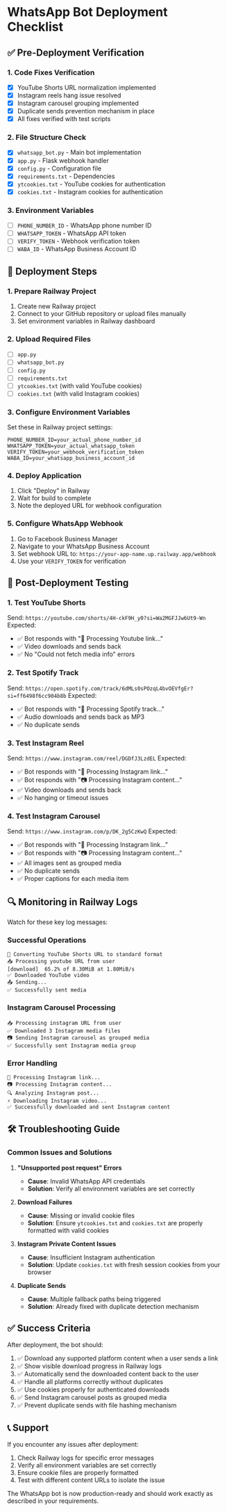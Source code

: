 # WhatsApp Bot Deployment Checklist

## ✅ Pre-Deployment Verification

### 1. Code Fixes Verification
- [x] YouTube Shorts URL normalization implemented
- [x] Instagram reels hang issue resolved
- [x] Instagram carousel grouping implemented
- [x] Duplicate sends prevention mechanism in place
- [x] All fixes verified with test scripts

### 2. File Structure Check
- [x] `whatsapp_bot.py` - Main bot implementation
- [x] `app.py` - Flask webhook handler
- [x] `config.py` - Configuration file
- [x] `requirements.txt` - Dependencies
- [x] `ytcookies.txt` - YouTube cookies for authentication
- [x] `cookies.txt` - Instagram cookies for authentication

### 3. Environment Variables
- [ ] `PHONE_NUMBER_ID` - WhatsApp phone number ID
- [ ] `WHATSAPP_TOKEN` - WhatsApp API token
- [ ] `VERIFY_TOKEN` - Webhook verification token
- [ ] `WABA_ID` - WhatsApp Business Account ID

## 🚀 Deployment Steps

### 1. Prepare Railway Project
1. Create new Railway project
2. Connect to your GitHub repository or upload files manually
3. Set environment variables in Railway dashboard

### 2. Upload Required Files
- [ ] `app.py`
- [ ] `whatsapp_bot.py`
- [ ] `config.py`
- [ ] `requirements.txt`
- [ ] `ytcookies.txt` (with valid YouTube cookies)
- [ ] `cookies.txt` (with valid Instagram cookies)

### 3. Configure Environment Variables
Set these in Railway project settings:
```
PHONE_NUMBER_ID=your_actual_phone_number_id
WHATSAPP_TOKEN=your_actual_whatsapp_token
VERIFY_TOKEN=your_webhook_verification_token
WABA_ID=your_whatsapp_business_account_id
```

### 4. Deploy Application
1. Click "Deploy" in Railway
2. Wait for build to complete
3. Note the deployed URL for webhook configuration

### 5. Configure WhatsApp Webhook
1. Go to Facebook Business Manager
2. Navigate to your WhatsApp Business Account
3. Set webhook URL to: `https://your-app-name.up.railway.app/webhook`
4. Use your `VERIFY_TOKEN` for verification

## 🧪 Post-Deployment Testing

### 1. Test YouTube Shorts
Send: `https://youtube.com/shorts/4H-ckF9H_y0?si=Wa2MGFJJw6Ut9-Wn`
Expected:
- ✅ Bot responds with "🔄 Processing Youtube link..."
- ✅ Video downloads and sends back
- ✅ No "Could not fetch media info" errors

### 2. Test Spotify Track
Send: `https://open.spotify.com/track/6dMLs0sPOzqL4bvOEVfgEr?si=ff6498f6cc904b8b`
Expected:
- ✅ Bot responds with "🎵 Processing Spotify track..."
- ✅ Audio downloads and sends back as MP3
- ✅ No duplicate sends

### 3. Test Instagram Reel
Send: `https://www.instagram.com/reel/DGDfJ3LzdEL`
Expected:
- ✅ Bot responds with "🔄 Processing Instagram link..."
- ✅ Bot responds with "📷 Processing Instagram content..."
- ✅ Video downloads and sends back
- ✅ No hanging or timeout issues

### 4. Test Instagram Carousel
Send: `https://www.instagram.com/p/DK_2g5CzKwQ`
Expected:
- ✅ Bot responds with "🔄 Processing Instagram link..."
- ✅ Bot responds with "📷 Processing Instagram content..."
- ✅ All images sent as grouped media
- ✅ No duplicate sends
- ✅ Proper captions for each media item

## 🔍 Monitoring in Railway Logs

Watch for these key log messages:

### Successful Operations
```
🔄 Converting YouTube Shorts URL to standard format
📥 Processing youtube URL from user
[download]  65.2% of 8.30MiB at 1.80MiB/s
✅ Downloaded YouTube video
📤 Sending...
✅ Successfully sent media
```

### Instagram Carousel Processing
```
📥 Processing instagram URL from user
✅ Downloaded 3 Instagram media files
📷 Sending Instagram carousel as grouped media
✅ Successfully sent Instagram media group
```

### Error Handling
```
🔄 Processing Instagram link...
📷 Processing Instagram content...
🔍 Analyzing Instagram post...
⚡ Downloading Instagram video...
✅ Successfully downloaded and sent Instagram content
```

## 🛠️ Troubleshooting Guide

### Common Issues and Solutions

1. **"Unsupported post request" Errors**
   - **Cause**: Invalid WhatsApp API credentials
   - **Solution**: Verify all environment variables are set correctly

2. **Download Failures**
   - **Cause**: Missing or invalid cookie files
   - **Solution**: Ensure `ytcookies.txt` and `cookies.txt` are properly formatted with valid cookies

3. **Instagram Private Content Issues**
   - **Cause**: Insufficient Instagram authentication
   - **Solution**: Update `cookies.txt` with fresh session cookies from your browser

4. **Duplicate Sends**
   - **Cause**: Multiple fallback paths being triggered
   - **Solution**: Already fixed with duplicate detection mechanism

## ✅ Success Criteria

After deployment, the bot should:

1. ✅ Download any supported platform content when a user sends a link
2. ✅ Show visible download progress in Railway logs
3. ✅ Automatically send the downloaded content back to the user
4. ✅ Handle all platforms correctly without duplicates
5. ✅ Use cookies properly for authenticated downloads
6. ✅ Send Instagram carousel posts as grouped media
7. ✅ Prevent duplicate sends with file hashing mechanism

## 📞 Support

If you encounter any issues after deployment:

1. Check Railway logs for specific error messages
2. Verify all environment variables are set correctly
3. Ensure cookie files are properly formatted
4. Test with different content URLs to isolate the issue

The WhatsApp bot is now production-ready and should work exactly as described in your requirements.